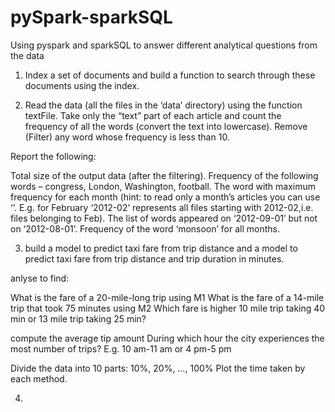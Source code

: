 # pySpark-sparkSQL
Using pyspark and sparkSQL to answer different analytical questions from the data 

1. Index a set of documents and build a function to search through these documents using the index.

2.  Read the data (all the files in the ‘data’ directory) using the function textFile. Take only the “text” part of each article and count the frequency of all the words (convert the text into lowercase). Remove (Filter) any word whose frequency is less than 10.

Report the following:

Total size of the output data (after the filtering).
Frequency of the following words – congress, London, Washington, football.
The word with maximum frequency for each month (hint: to read only a month’s articles you can use ‘’. E.g. for February ‘2012-02’ represents all files starting with 2012-02,i.e. files belonging to Feb).
The list of words appeared on ‘2012-09-01’ but not on ‘2012-08-01’.
Frequency of the word ‘monsoon’ for all months.


3. build a model to predict taxi fare from trip distance and a model to predict taxi fare from trip distance and trip duration in minutes.

anlyse to find: 

What is the fare of a 20-mile-long trip using M1
What is the fare of a 14-mile trip that took 75 minutes using M2
Which fare is higher 10 mile trip taking 40 min or 13 mile trip taking 25 min?

compute the average tip amount
During which hour the city experiences the most number of trips? E.g. 10 am-11 am or 4 pm-5 pm

Divide the data into 10 parts: 10%, 20%, …, 100%
Plot the time taken by each method.

4. 
